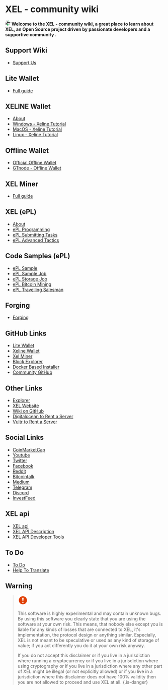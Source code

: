 # XEL - community wiki
<img src="/uploads/logo/3400-x-3400.png" alt="xel" width="16" height="16">     **Welcome to the XEL - community wiki, a great place to learn about XEL, an Open Source project driven by passionate developers and a supportive community .**


**Support Wiki**
-----
- <a href="support-wiki">Support Us</a>


**Lite Wallet**
-----

- <a href="xel-lite-wallet-guide">Full guide</a>


**XELINE Wallet**
-----

- <a href="about-xeline">About</a>
- <a href="windows-xeline">Windows - Xeline Tutorial</a>
- <a href="mac-os-xeline">MacOS - Xeline Tutorial</a>
- <a href="linux-xeline">Linux - Xeline Tutorial</a>


**Offline Wallet**
-----

- <a href="offline-wallet">Official Offline Wallet</a>
- <a href="g-tnode-wallet">GTnode - Offline Wallet</a>


**XEL Miner**
-----

- <a href="xel-miner-guide">Full guide</a>


**XEL (ePL)**
-----

- <a href="about-epl">About</a>
- <a href="e-pl-programming">ePL Programming</a>
- <a href="e-pl-submitting-tasks">ePL Submitting Tasks</a>
- <a href="e-pl-advanced-tactics">ePL Advanced Tactics</a>


**Code Samples (ePL)**
-----

- <a href="e-pl-sample">ePL Sample</a>
- <a href="e-pl-simple-job">ePL Sample Job</a>
- <a href="e-pl-storage-job">ePL Storage Job</a>
- <a href="e-pl-bitcoin-mining">ePL Bitcoin Mining</a>
- <a href="e-pl-travelling-salesman">ePL Travelling Salesman</a>


**Forging**
-----

- <a href="forging">Forging</a>


 **GitHub Links**
-----

- <a href="https://github.com/xel-software/xel-lite-wallet">Lite Wallet</a>
- <a href="https://github.com/xel-software/xeline/releases">Xeline Wallet</a>
- <a href="https://github.com/xel-software/xel-miner">Xel Miner</a>
- <a href="https://github.com/xel-software/xel-block-explorer">Block Explorer</a>
- <a href="https://github.com/xel-software/xel-installer-docker">Docker Based Installer</a>
- <a href="https://github.com/xel-community">Community GitHub</a>

**Other Links**
-----

- <a href="https://explorer.xel.org/">Explorer</a>
- <a href="https://xel.org/">XEL Website</a>
- <a href="https://github.com/elastic-community/wiki-official">Wiki on GitHub</a>
- <a href="https://m.do.co/c/2aac5da46414">Digitalocean to Rent a Server</a>
- <a href="https://www.vultr.com/?ref=7552200">Vultr to Rent a Server</a>


**Social Links**
-----

- <a href="https://link.xel.org/coinmarketcap">CoinMarketCap</a>
- <a href="https://link.xel.org/youtube">Youtube</a>
-  <a href="https://twitter.com/elastic_coin">Twitter</a>
-  <a href="https://link.xel.org/facebook">Facebook</a>
-  <a href="https://link.xel.org/reddit">Reddit</a>
-  <a href="https://link.xel.org/bitcointalk">Bitcointalk</a>
-  <a href="https://link.xel.org/medium">Medium</a>
-  <a href="https://link.xel.org/telegram">Telegram</a>
-  <a href="https://link.xel.org/discord">Discord</a>
-  <a href="https://link.xel.org/investfeed">InvestFeed</a>

**XEL api**
-----

-  <a href="xel-api">XEL api</a>
-  <a href="xel-api-description">XEL API Description</a>
-  <a href="xel-kit-for-javascrip">XEL API Developer Tools</a>


**To Do**
-----


- <a href="https://github.com/elastic-community/xel-community-tasks/labels/social%20medias">To Do</a>
- <a href="https://crowdin.com/project/XELelastic">Help To Translate </a>



**Warning**
-----

> <img src="/uploads/warning/warning-2-256.png" alt="Elastic" width="32" height="32">
>
>This software is highly experimental and may contain unknown bugs.
>By using this software you clearly state that you are using the software at your own risk.
>This means, that nobody else except you is liable for any kinds of losses that are connected to XEL, it's implementation, the protocol design or anything similar.
>Especially, XEL is not meant to be speculative or used as any kind of storage of value; if you act differently you do it at your own risk anyway.
>
>If you do not accept this disclaimer
>or if you live in a jurisdiction where running a cryptocurrency
>or if you live in a jurisdiction where using cryptography
>or if you live in a jurisdiction where any other part of XEL might be illegal (or not explicitly allowed)
>or if you live in a jurisdiction where this disclaimer does not have 100% validity
>then you are not allowed to proceed and use XEL at all.
>{.is-danger}

